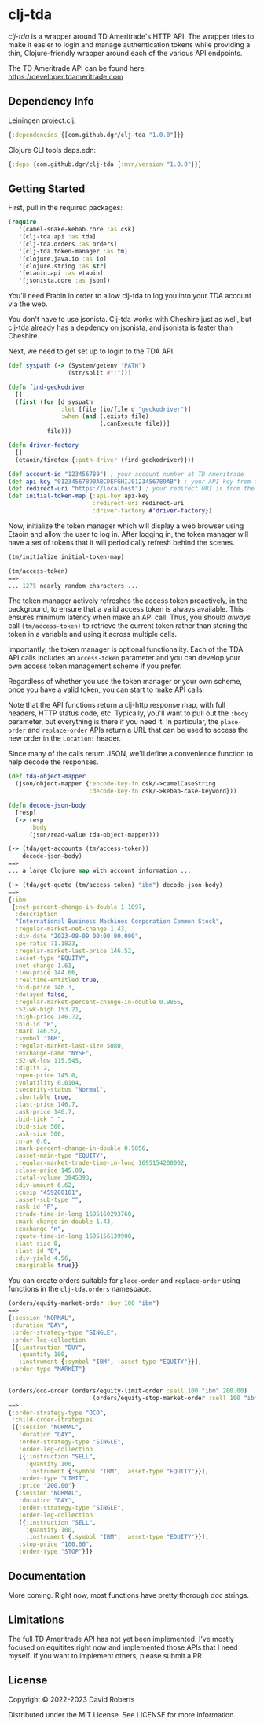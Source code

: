# clj-tda

*clj-tda* is a wrapper around TD Ameritrade's HTTP API. The wrapper
tries to make it easier to login and manage authentication tokens
while providing a thin, Clojure-friendly wrapper around each of the
various API endpoints.

The TD Ameritrade API can be found here: <https://developer.tdameritrade.com>

## Dependency Info

Leiningen project.clj:

```clojure
{:dependencies {[com.github.dgr/clj-tda "1.0.0"]}}
```

Clojure CLI tools deps.edn:
```clojure
{:deps {com.github.dgr/clj-tda {:mvn/version "1.0.0"}}}
```

## Getting Started

First, pull in the required packages:

```clojure
(require
   '[camel-snake-kebab.core :as csk]
   '[clj-tda.api :as tda]
   '[clj-tda.orders :as orders]
   '[clj-tda.token-manager :as tm]
   '[clojure.java.io :as io]
   '[clojure.string :as str]
   '[etaoin.api :as etaoin]
   '[jsonista.core :as json])
```

You'll need Etaoin in order to allow clj-tda to log you into your TDA
account via the web.

You don't have to use jsonista. Clj-tda works with Cheshire just as
well, but clj-tda already has a depdency on jsonista, and jsonista is
faster than Cheshire.

Next, we need to get set up to login to the TDA API.

```clojure
(def syspath (-> (System/getenv "PATH")
                 (str/split #":")))

(defn find-geckodriver
  []
  (first (for [d syspath
               :let [file (io/file d "geckodriver")]
               :when (and (.exists file)
                          (.canExecute file))]
           file)))

(defn driver-factory
  []
  (etaoin/firefox {:path-driver (find-geckodriver)}))

(def account-id "123456789") ; your account number at TD Ameritrade
(def api-key "01234567890ABCDEFGHIJ0123456789AB") ; your API key from the TDA API portal
(def redirect-uri "https://localhost") ; your redirect URI is from the TDA API portal
(def initial-token-map {:api-key api-key
                        :redirect-uri redirect-uri
                        :driver-factory #'driver-factory})
```

Now, initialize the token manager which will display a web browser
using Etaoin and allow the user to log in. After logging in, the token
manager will have a set of tokens that it will periodically refresh
behind the scenes.

```clojure
(tm/initialize initial-token-map)

(tm/access-token)
==>
... 1275 nearly random characters ...
```

The token manager actively refreshes the access token proactively, in
the background, to ensure that a valid access token is always
available. This ensures minimum latency when make an API call. Thus,
you should _always_ call `(tm/access-token)` to retrieve the current
token rather than storing the token in a variable and using it across
multiple calls.

Importantly, the token manager is optional functionality. Each of the
TDA API calls includes an `access-token` parameter and you can develop
your own access token management scheme if you prefer.

Regardless of whether you use the token manager or your own scheme,
once you have a valid token, you can start to make API calls.

Note that the API functions return a clj-http response map, with full
headers, HTTP status code, etc. Typically, you'll want to pull out the
`:body` parameter, but everything is there if you need it. In
particular, the `place-order` and `replace-order` APIs return a URL
that can be used to access the new order in the `Location:` header.

Since many of the calls return JSON, we'll define a
convenience function to help decode the responses.

```clojure
(def tda-object-mapper
  (json/object-mapper {:encode-key-fn csk/->camelCaseString
                       :decode-key-fn csk/->kebab-case-keyword}))

(defn decode-json-body
  [resp]
  (-> resp
      :body
      (json/read-value tda-object-mapper)))

(-> (tda/get-accounts (tm/access-token))
    decode-json-body)
==>
... a large Clojure map with account information ...

(-> (tda/get-quote (tm/access-token) "ibm") decode-json-body)
==>
{:ibm
 {:net-percent-change-in-double 1.1097,
  :description
  "International Business Machines Corporation Common Stock",
  :regular-market-net-change 1.43,
  :div-date "2023-08-09 00:00:00.000",
  :pe-ratio 71.1823,
  :regular-market-last-price 146.52,
  :asset-type "EQUITY",
  :net-change 1.61,
  :low-price 144.66,
  :realtime-entitled true,
  :bid-price 146.3,
  :delayed false,
  :regular-market-percent-change-in-double 0.9856,
  :52-wk-high 153.21,
  :high-price 146.72,
  :bid-id "P",
  :mark 146.52,
  :symbol "IBM",
  :regular-market-last-size 5080,
  :exchange-name "NYSE",
  :52-wk-low 115.545,
  :digits 2,
  :open-price 145.0,
  :volatility 0.0104,
  :security-status "Normal",
  :shortable true,
  :last-price 146.7,
  :ask-price 146.7,
  :bid-tick " ",
  :bid-size 500,
  :ask-size 500,
  :n-av 0.0,
  :mark-percent-change-in-double 0.9856,
  :asset-main-type "EQUITY",
  :regular-market-trade-time-in-long 1695154200002,
  :close-price 145.09,
  :total-volume 3945393,
  :div-amount 6.62,
  :cusip "459200101",
  :asset-sub-type "",
  :ask-id "P",
  :trade-time-in-long 1695160293760,
  :mark-change-in-double 1.43,
  :exchange "n",
  :quote-time-in-long 1695156139900,
  :last-size 0,
  :last-id "D",
  :div-yield 4.56,
  :marginable true}}
```

You can create orders suitable for `place-order` and `replace-order` using functions in the `clj-tda.orders` namespace.

```clojure
(orders/equity-market-order :buy 100 "ibm")
==>
{:session "NORMAL",
 :duration "DAY",
 :order-strategy-type "SINGLE",
 :order-leg-collection
 [{:instruction "BUY",
   :quantity 100,
   :instrument {:symbol "IBM", :asset-type "EQUITY"}}],
 :order-type "MARKET"}
 

(orders/oco-order (orders/equity-limit-order :sell 100 "ibm" 200.00)
                        (orders/equity-stop-market-order :sell 100 "ibm" 100.00))
==>
{:order-strategy-type "OCO",
 :child-order-strategies
 [{:session "NORMAL",
   :duration "DAY",
   :order-strategy-type "SINGLE",
   :order-leg-collection
   [{:instruction "SELL",
     :quantity 100,
     :instrument {:symbol "IBM", :asset-type "EQUITY"}}],
   :order-type "LIMIT",
   :price "200.00"}
  {:session "NORMAL",
   :duration "DAY",
   :order-strategy-type "SINGLE",
   :order-leg-collection
   [{:instruction "SELL",
     :quantity 100,
     :instrument {:symbol "IBM", :asset-type "EQUITY"}}],
   :stop-price "100.00",
   :order-type "STOP"}]}
```

## Documentation

More coming. Right now, most functions have pretty thorough doc strings.


## Limitations

The full TD Ameritrade API has not yet been implemented. I've mostly
focused on equitites right now and implemented those APIs that I need
myself. If you want to implement others, please submit a PR.

## License

Copyright © 2022-2023 David Roberts

Distributed under the MIT License. See LICENSE for more information.
